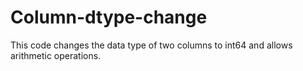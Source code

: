 # Column-dtype-change
This code changes the data type of two columns to int64 and allows arithmetic operations.
